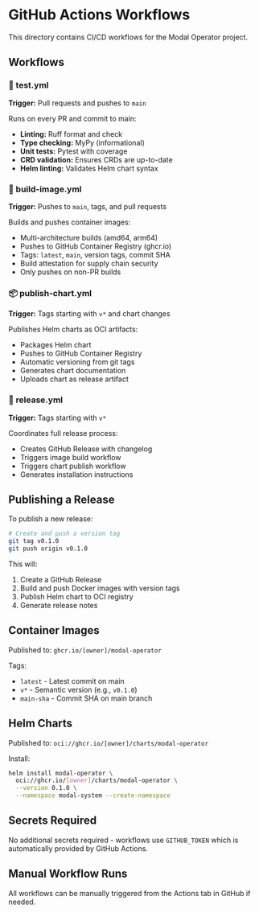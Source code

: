 # GitHub Actions Workflows

This directory contains CI/CD workflows for the Modal Operator project.

## Workflows

### 🧪 test.yml
**Trigger:** Pull requests and pushes to `main`

Runs on every PR and commit to main:
- **Linting:** Ruff format and check
- **Type checking:** MyPy (informational)
- **Unit tests:** Pytest with coverage
- **CRD validation:** Ensures CRDs are up-to-date
- **Helm linting:** Validates Helm chart syntax

### 🐳 build-image.yml
**Trigger:** Pushes to `main`, tags, and pull requests

Builds and pushes container images:
- Multi-architecture builds (amd64, arm64)
- Pushes to GitHub Container Registry (ghcr.io)
- Tags: `latest`, `main`, version tags, commit SHA
- Build attestation for supply chain security
- Only pushes on non-PR builds

### 📦 publish-chart.yml
**Trigger:** Tags starting with `v*` and chart changes

Publishes Helm charts as OCI artifacts:
- Packages Helm chart
- Pushes to GitHub Container Registry
- Automatic versioning from git tags
- Generates chart documentation
- Uploads chart as release artifact

### 🚀 release.yml
**Trigger:** Tags starting with `v*`

Coordinates full release process:
- Creates GitHub Release with changelog
- Triggers image build workflow
- Triggers chart publish workflow
- Generates installation instructions

## Publishing a Release

To publish a new release:

```bash
# Create and push a version tag
git tag v0.1.0
git push origin v0.1.0
```

This will:
1. Create a GitHub Release
2. Build and push Docker images with version tags
3. Publish Helm chart to OCI registry
4. Generate release notes

## Container Images

Published to: `ghcr.io/[owner]/modal-operator`

Tags:
- `latest` - Latest commit on main
- `v*` - Semantic version (e.g., `v0.1.0`)
- `main-sha` - Commit SHA on main branch

## Helm Charts

Published to: `oci://ghcr.io/[owner]/charts/modal-operator`

Install:
```bash
helm install modal-operator \
  oci://ghcr.io/[owner]/charts/modal-operator \
  --version 0.1.0 \
  --namespace modal-system --create-namespace
```

## Secrets Required

No additional secrets required - workflows use `GITHUB_TOKEN` which is automatically provided by GitHub Actions.

## Manual Workflow Runs

All workflows can be manually triggered from the Actions tab in GitHub if needed.
